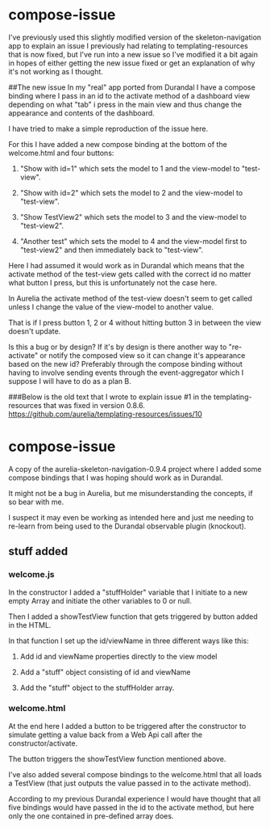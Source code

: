 # compose-issue
I've previously used this slightly modified version of the skeleton-navigation app to explain an issue I previously had relating to templating-resources that is now fixed, but I've run into a new issue so I've modified it a bit again in hopes of either getting the new issue fixed or get an explanation of why it's not working as I thought.

##The new issue
In my "real" app ported from Durandal I have a compose binding where I pass in an id to the activate method of a dashboard view depending on what "tab" i press in the main view and thus change the appearance and contents of the dashboard.

I have tried to make a simple reproduction of the issue here.

For this I have added a new compose binding at the bottom of the welcome.html and four buttons:

1. "Show with id=1" which sets the model to 1 and the view-model to "test-view".

2. "Show with id=2" which sets the model to 2 and the view-model to "test-view".

3. "Show TestView2" which sets the model to 3 and the view-model to "test-view2".

4. "Another test" which sets the model to 4 and the view-model first to "test-view2" and then immediately back to "test-view".

Here I had assumed it would work as in Durandal which means that the activate method of the test-view gets called with the correct id no matter what button I press, but this is unfortunately not the case here.

In Aurelia the activate method of the test-view doesn't seem to get called unless I change the value of the view-model to another value.

That is if I press button 1, 2 or 4 without hitting button 3 in between the view doesn't update.

Is this a bug or by design? If it's by design is there another way to "re-activate" or notify the composed view so it can change it's appearance based on the new id? Preferably through the compose binding without having to involve sending events through the event-aggregator which I suppose I will have to do as a plan B.


###Below is the old text that I wrote to explain issue #1 in the templating-resources that was fixed in version 0.8.6.
https://github.com/aurelia/templating-resources/issues/10

# compose-issue

A copy of the aurelia-skeleton-navigation-0.9.4 project where I added some compose bindings that I was hoping should work as in Durandal.

It might not be a bug in Aurelia, but me misunderstanding the concepts, if so bear with me.

I suspect it may even be working as intended here and just me needing to re-learn from being used to the Durandal observable plugin (knockout).

## stuff added

### welcome.js

In the constructor I added a "stuffHolder" variable that I initiate to a new empty Array and initiate the other variables to 0 or null.

Then I added a showTestView function that gets triggered by button added in the HTML.

In that function I set up the id/viewName in three different ways like this:

1. Add id and viewName properties directly to the view model

2. Add a "stuff" object consisting of id and viewName

3. Add the "stuff" object to the stuffHolder array.

### welcome.html

At the end here I added a button to be triggered after the constructor to simulate getting a value back from a Web Api call after the constructor/activate.

The button triggers the showTestView function mentioned above.

I've also added several compose bindings to the welcome.html that all loads a TestView (that just outputs the value passed in to the activate method).


According to my previous Durandal experience I would have thought that all five bindings would have passed in the id to the activate method, but here only the one contained in pre-defined array does.

